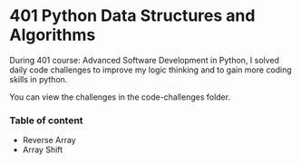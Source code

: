 # 401 Python Data Structures and Algorithms

During 401 course: Advanced Software Development in Python, I solved daily code challenges to improve my logic thinking and to gain more coding skills in python. 

You can view the challenges in the code-challenges folder.

### Table of content

  * Reverse Array
  * Array Shift 